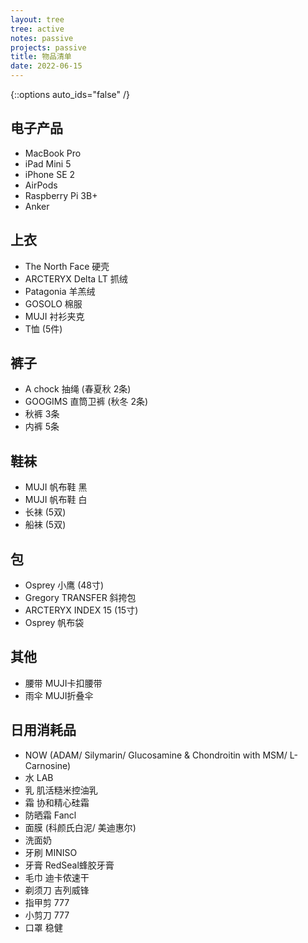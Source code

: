 ```yaml
---
layout: tree
tree: active
notes: passive
projects: passive
title: 物品清单
date: 2022-06-15
---
```



{::options auto_ids="false" /}


## 电子产品
* MacBook Pro
* iPad Mini 5
* iPhone SE 2
* AirPods
* Raspberry Pi 3B+
* Anker

## 上衣
* The North Face 硬壳
* ARCTERYX Delta LT 抓绒
* Patagonia 羊羔绒
* GOSOLO 棉服
* MUJI 衬衫夹克
* T恤 (5件)

## 裤子
* A chock 抽绳 (春夏秋 2条)
* GOOGIMS 直筒卫裤 (秋冬 2条)
* 秋裤 3条
* 内裤 5条

## 鞋袜
* MUJI 帆布鞋 黑
* MUJI 帆布鞋 白
* 长袜 (5双)
* 船袜 (5双)

## 包
* Osprey 小鹰 (48寸)
* Gregory TRANSFER 斜挎包
* ARCTERYX INDEX 15 (15寸)
* Osprey 帆布袋

## 其他
* 腰带 MUJI卡扣腰带
* 雨伞 MUJI折叠伞

## 日用消耗品
* NOW (ADAM/ Silymarin/ Glucosamine & Chondroitin with MSM/ L-Carnosine)
* 水 LAB
* 乳 肌活糙米控油乳
* 霜 协和精心硅霜
* 防晒霜 Fancl
* 面膜 (科颜氏白泥/ 美迪惠尔)
* 洗面奶
* 牙刷 MINISO
* 牙膏 RedSeal蜂胶牙膏
* 毛巾 迪卡侬速干
* 剃须刀 吉列威锋
* 指甲剪 777
* 小剪刀 777
* 口罩 稳健


